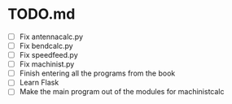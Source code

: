 # TODO.md

- [ ] Fix antennacalc.py
- [ ] Fix bendcalc.py
- [ ] Fix speedfeed.py
- [ ] Fix machinist.py
- [ ] Finish entering all the programs from the book
- [ ] Learn Flask
- [ ] Make the main program out of the modules for machinistcalc
